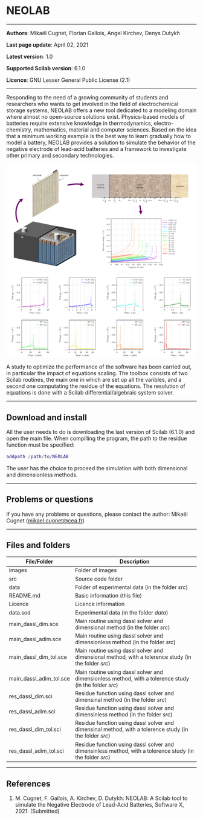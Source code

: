 # NEOLAB

---

**Authors**: Mikaël Cugnet, Florian Gallois, Angel Kirchev, Denys Dutykh

**Last page update**: April 02, 2021

**Latest version**: 1.0

**Supported Scilab version**: 6.1.0

**Licence**: GNU Lesser General Public License (2.1)

---

Responding to the need of a growing community of students and researchers 
who wants to get involved in the field of electrochemical storage systems, 
NEOLAB offers a new tool dedicated to a modeling domain where almost no open-source solutions exist. 
Physics-based models of batteries require extensive knowledge in thermodynamics, electro-chemistry, mathematics, material and computer sciences. 
Based on the idea that a minimum working example is the best way to learn gradually how to model a battery, 
NEOLAB provides a solution to simulate the behavior of the negative electrode of lead-acid batteries 
and a framework to investigate other primary and secondary technologies.

![Illustration](images/Graphical_Abstract.png)
![Illustration](images/Uneg_wrt_t.png)

A study to optimize the performance of the software has been carried out, in particular the impact 
of equations scaling. 
The toolbox consists of two Scilab routines, the main one in which are set up all the varibles, and a second one computating the residue of the equations.
The resolution of equations is done with a Scilab differential/algebraic system solver.


---

## Download and install
All the user needs to do is downloading the last version of Scilab (6.1.0) and open the main file. When compilling the program, 
the path to the residue function must be specified:  
```matlab
addpath /path/to/NEOLAB
``` 

The user has the choice to proceed the simulation with both dimensional and dimensionless methods.

---

## Problems or questions
If you have any problems or questions, please contact the author: Mikaël Cugnet (mikael.cugnet@cea.fr)

---

## Files and folders
| File/Folder | Description |
|----------|-------------|
| images  |  Folder of images |
| src  |  Source code folder |
| data  |  Folder of experimental data (in the folder *src*) |
| README.md  |  Basic information (this file) |
| Licence  |  Licence information |
| data.sod  |  Experimental data (in the folder *data*) |
| main_dassl_dim.sce  |  Main routine using dassl solver and dimensional method (in the folder *src*) |
| main_dassl_adim.sce  |  Main routine using dassl solver and dimensionless method (in the folder *src*) |
| main_dassl_dim_tol.sce  |  Main routine using dassl solver and dimensional method, with a tolerence study (in the folder *src*) |
| main_dassl_adim_tol.sce  |  Main routine using dassl solver and dimensionless method, with a tolerence study (in the folder *src*) |
| res_dassl_dim.sci  |  Residue function using dassl solver and dimensinal method (in the folder *src*) |
| res_dassl_adim.sci  |  Residue function using dassl solver and dimensinless method (in the folder *src*) |
| res_dassl_dim_tol.sci  |  Residue function using dassl solver and dimensinal method, with a tolerence study (in the folder *src*) |
| res_dassl_adim_tol.sci  |  Residue function using dassl solver and dimensinless method, with a tolerence study (in the folder *src*) |


---

## References
1. M. Cugnet, F. Gallois, A. Kirchev, D. Dutykh: NEOLAB: A Scilab tool to simulate the Negative Electrode of Lead-Acid Batteries, Software X, 2021. (Submitted)